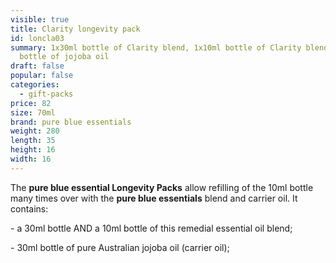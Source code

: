 ```yaml
---
visible: true
title: Clarity longevity pack
id: loncla03
summary: 1x30ml bottle of Clarity blend, 1x10ml bottle of Clarity blend, 1x30ml
  bottle of jojoba oil
draft: false
popular: false
categories:
  - gift-packs
price: 82
size: 70ml
brand: pure blue essentials
weight: 280
length: 35
height: 16
width: 16
---
```

The **pure blue essential Longevity Packs** allow refilling of the 10ml bottle many times over with the **pure blue essentials** blend and carrier oil. It contains:

\- a 30ml bottle AND a 10ml bottle of this remedial essential oil blend;

\- 30ml bottle of pure Australian jojoba oil (carrier oil);
